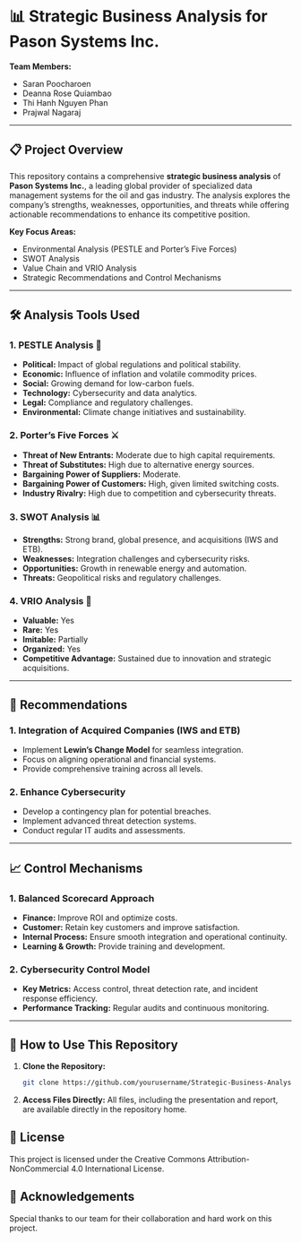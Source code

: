 # 📊 Strategic Business Analysis for Pason Systems Inc.

**Team Members:**  
- Saran Poocharoen  
- Deanna Rose Quiambao  
- Thi Hanh Nguyen Phan  
- Prajwal Nagaraj  

---

## 📋 Project Overview

This repository contains a comprehensive **strategic business analysis** of **Pason Systems Inc.**, a leading global provider of specialized data management systems for the oil and gas industry. The analysis explores the company’s strengths, weaknesses, opportunities, and threats while offering actionable recommendations to enhance its competitive position.

**Key Focus Areas:**
- Environmental Analysis (PESTLE and Porter’s Five Forces)
- SWOT Analysis
- Value Chain and VRIO Analysis
- Strategic Recommendations and Control Mechanisms

---

## 🛠️ Analysis Tools Used

### 1. PESTLE Analysis 🌱
- **Political:** Impact of global regulations and political stability.
- **Economic:** Influence of inflation and volatile commodity prices.
- **Social:** Growing demand for low-carbon fuels.
- **Technology:** Cybersecurity and data analytics.
- **Legal:** Compliance and regulatory challenges.
- **Environmental:** Climate change initiatives and sustainability.

### 2. Porter’s Five Forces ⚔️
- **Threat of New Entrants:** Moderate due to high capital requirements.
- **Threat of Substitutes:** High due to alternative energy sources.
- **Bargaining Power of Suppliers:** Moderate.
- **Bargaining Power of Customers:** High, given limited switching costs.
- **Industry Rivalry:** High due to competition and cybersecurity threats.

### 3. SWOT Analysis 📊
- **Strengths:** Strong brand, global presence, and acquisitions (IWS and ETB).
- **Weaknesses:** Integration challenges and cybersecurity risks.
- **Opportunities:** Growth in renewable energy and automation.
- **Threats:** Geopolitical risks and regulatory challenges.

### 4. VRIO Analysis 🏅
- **Valuable:** Yes  
- **Rare:** Yes  
- **Imitable:** Partially  
- **Organized:** Yes  
- **Competitive Advantage:** Sustained due to innovation and strategic acquisitions.

---

## 🎯 Recommendations

### 1. Integration of Acquired Companies (IWS and ETB)
- Implement **Lewin’s Change Model** for seamless integration.
- Focus on aligning operational and financial systems.
- Provide comprehensive training across all levels.

### 2. Enhance Cybersecurity
- Develop a contingency plan for potential breaches.
- Implement advanced threat detection systems.
- Conduct regular IT audits and assessments.

---

## 📈 Control Mechanisms

### 1. Balanced Scorecard Approach
- **Finance:** Improve ROI and optimize costs.
- **Customer:** Retain key customers and improve satisfaction.
- **Internal Process:** Ensure smooth integration and operational continuity.
- **Learning & Growth:** Provide training and development.

### 2. Cybersecurity Control Model
- **Key Metrics:** Access control, threat detection rate, and incident response efficiency.
- **Performance Tracking:** Regular audits and continuous monitoring.

---

## 📌 How to Use This Repository

1. **Clone the Repository:**
   ```bash
   git clone https://github.com/yourusername/Strategic-Business-Analysis-Pason-Systems.git
2. **Access Files Directly:**
All files, including the presentation and report, are available directly in the repository home.

## 📜 License
This project is licensed under the Creative Commons Attribution-NonCommercial 4.0 International License.


## 🤝 Acknowledgements
Special thanks to our team for their collaboration and hard work on this project.
